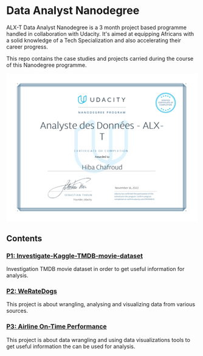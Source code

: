 # Data Analyst Nanodegree

ALX-T Data Analyst Nanodegree is a 3 month project based programme handled in collaboration with Udacity. It's aimed at equipping Africans with a solid knowledge of a Tech Specialization and also accelerating their career progress.

This repo contains the case studies and projects carried during the course of this Nanodegree programme.

![certificate](certificate.svg)

## Contents

### [P1: Investigate-Kaggle-TMDB-movie-dataset](https://github.com/hibachafroud/Data-Analyst-Nanodegree/tree/main/Investigate-Kaggle-TMDB-movie-dataset)

Investigation TMDB movie dataset in order to get useful information for analysis.

### [P2: WeRateDogs](https://github.com/hibachafroud/Data-Analyst-Nanodegree/tree/main/WeRateDogs)

This project is about wrangling, analysing and visualizing data from various sources.

### [P3: Airline On-Time Performance](https://github.com/hibachafroud/Data-Analyst-Nanodegree/tree/main/Airline%20On-Time%20Performance)

This project is about data wrangling and using data visualizations tools to get useful information the can be used for analysis.





